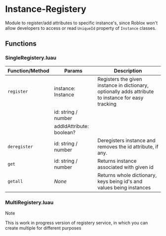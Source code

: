 # Instance-Registery
Module to register/add attributes to specific instance's, since Roblox won't allow developers to access or read `UniqueId` property of `Instance` classes.

## Functions
### SingleRegistery.luau
| Function/Method  | Params                   | Description
| ---              | ---                      | ---
| `register`       | instance: Instance       | Registers the given instance in dictionary, optionally adds attribute to instance for easy tracking
|                  | id: string / number      | 
|                  | addIdAttribute: boolean? |
| `deregister`     | id: string / number      | Deregisters instance and removes the id attribute, if any.
| `get`            | id: string / number      | Returns instance associated with given id
| `getall`         | *None*                   | Returns whole dictionary, keys being id's and values being instances

### MultiRegistery.luau
> [!NOTE]
> This is work in progress version of registery service, in which you can create multiple for different purposes
